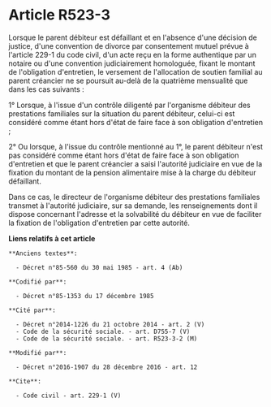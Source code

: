 # Article R523-3

Lorsque le parent débiteur est défaillant et en l'absence d'une décision de justice, d'une convention de divorce par
consentement mutuel prévue à l'article 229-1 du code civil, d'un acte reçu en la forme authentique par un notaire ou d'une
convention judiciairement homologuée, fixant le montant de l'obligation d'entretien, le versement de l'allocation de soutien
familial au parent créancier ne se poursuit au-delà de la quatrième mensualité que dans les cas suivants : 

1° Lorsque, à l'issue d'un contrôle diligenté par l'organisme débiteur des prestations familiales sur la situation du parent
débiteur, celui-ci est considéré comme étant hors d'état de faire face à son obligation d'entretien ; 

2° Ou lorsque, à l'issue du contrôle mentionné au 1°, le parent débiteur n'est pas considéré comme étant hors d'état de faire
face à son obligation d'entretien et que le parent créancier a saisi l'autorité judiciaire en vue de la fixation du montant
de la pension alimentaire mise à la charge du débiteur défaillant. 

Dans ce cas, le directeur de l'organisme débiteur des prestations familiales transmet à l'autorité judiciaire, sur sa
demande, les renseignements dont il dispose concernant l'adresse et la solvabilité du débiteur en vue de faciliter la
fixation de l'obligation d'entretien par cette autorité.

**Liens relatifs à cet article**

	**Anciens textes**:

	  - Décret n°85-560 du 30 mai 1985 - art. 4 (Ab)

	**Codifié par**:

	  - Décret n°85-1353 du 17 décembre 1985

	**Cité par**:

	  - Décret n°2014-1226 du 21 octobre 2014 - art. 2 (V)
	  - Code de la sécurité sociale. - art. D755-7 (V)
	  - Code de la sécurité sociale. - art. R523-3-2 (M)

	**Modifié par**:

	  - Décret n°2016-1907 du 28 décembre 2016 - art. 12

	**Cite**:

	  - Code civil - art. 229-1 (V)
